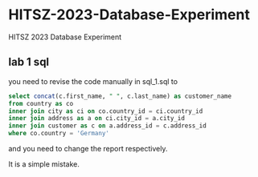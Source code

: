 # HITSZ-2023-Database-Experiment
HITSZ 2023 Database Experiment

## lab 1 sql

you need to revise the code manually in sql_1.sql to
``` sql
select concat(c.first_name, " ", c.last_name) as customer_name
from country as co
inner join city as ci on co.country_id = ci.country_id
inner join address as a on ci.city_id = a.city_id
inner join customer as c on a.address_id = c.address_id
where co.country = 'Germany'
```
and you need to change the report respectively.

It is a simple mistake.
